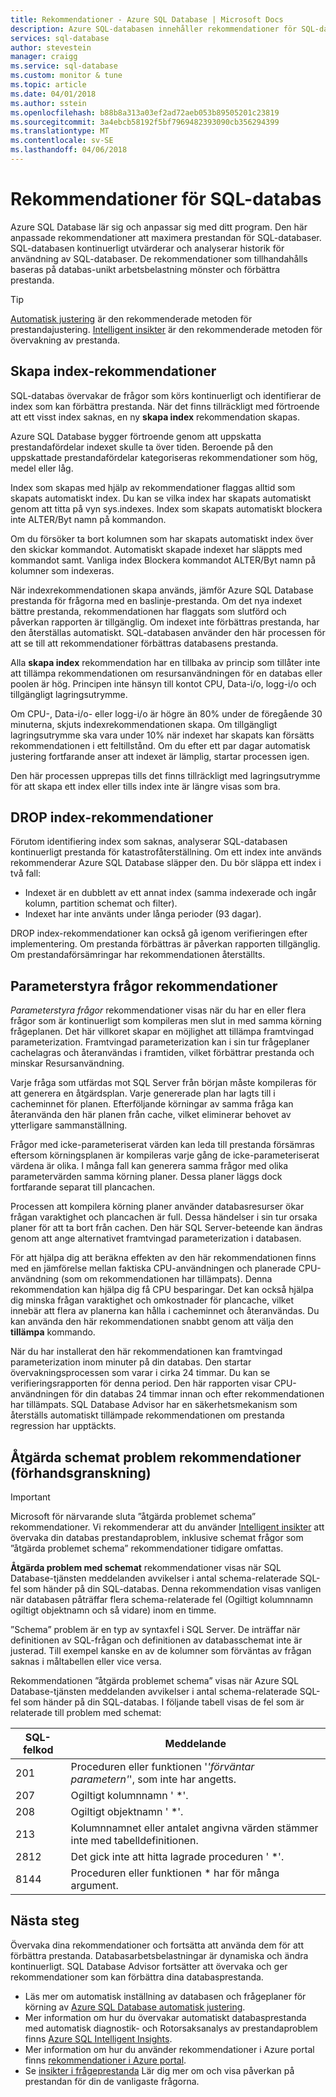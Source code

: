 ```yaml
---
title: Rekommendationer - Azure SQL Database | Microsoft Docs
description: Azure SQL-databasen innehåller rekommendationer för SQL-databaser som kan förbättra aktuella frågeprestanda.
services: sql-database
author: stevestein
manager: craigg
ms.service: sql-database
ms.custom: monitor & tune
ms.topic: article
ms.date: 04/01/2018
ms.author: sstein
ms.openlocfilehash: b88b8a313a03ef2ad72aeb053b89505201c23819
ms.sourcegitcommit: 3a4ebcb58192f5bf7969482393090cb356294399
ms.translationtype: MT
ms.contentlocale: sv-SE
ms.lasthandoff: 04/06/2018
---
```

# <a name="performance-recommendations-for-sql-database"></a>Rekommendationer för SQL-databas

Azure SQL Database lär sig och anpassar sig med ditt program. Den här anpassade rekommendationer att maximera prestandan för SQL-databaser. SQL-databasen kontinuerligt utvärderar och analyserar historik för användning av SQL-databaser. De rekommendationer som tillhandahålls baseras på databas-unikt arbetsbelastning mönster och förbättra prestanda.

> [!TIP]
> [Automatisk justering](sql-database-automatic-tuning.md) är den rekommenderade metoden för prestandajustering. [Intelligent insikter](sql-database-intelligent-insights.md) är den rekommenderade metoden för övervakning av prestanda. 
>

## <a name="create-index-recommendations"></a>Skapa index-rekommendationer
SQL-databas övervakar de frågor som körs kontinuerligt och identifierar de index som kan förbättra prestanda. När det finns tillräckligt med förtroende att ett visst index saknas, en ny **skapa index** rekommendation skapas.

 Azure SQL Database bygger förtroende genom att uppskatta prestandafördelar indexet skulle ta över tiden. Beroende på den uppskattade prestandafördelar kategoriseras rekommendationer som hög, medel eller låg. 

Index som skapas med hjälp av rekommendationer flaggas alltid som skapats automatiskt index. Du kan se vilka index har skapats automatiskt genom att titta på vyn sys.indexes. Index som skapats automatiskt blockera inte ALTER/Byt namn på kommandon. 

Om du försöker ta bort kolumnen som har skapats automatiskt index över den skickar kommandot. Automatiskt skapade indexet har släppts med kommandot samt. Vanliga index Blockera kommandot ALTER/Byt namn på kolumner som indexeras.

När indexrekommendationen skapa används, jämför Azure SQL Database prestanda för frågorna med en baslinje-prestanda. Om det nya indexet bättre prestanda, rekommendationen har flaggats som slutförd och påverkan rapporten är tillgänglig. Om indexet inte förbättras prestanda, har den återställas automatiskt. SQL-databasen använder den här processen för att se till att rekommendationer förbättras databasens prestanda.

Alla **skapa index** rekommendation har en tillbaka av princip som tillåter inte att tillämpa rekommendationen om resursanvändningen för en databas eller poolen är hög. Principen inte hänsyn till kontot CPU, Data-i/o, logg-i/o och tillgängligt lagringsutrymme. 

Om CPU-, Data-i/o- eller logg-i/o är högre än 80% under de föregående 30 minuterna, skjuts indexrekommendationen skapa. Om tillgängligt lagringsutrymme ska vara under 10% när indexet har skapats kan försätts rekommendationen i ett feltillstånd. Om du efter ett par dagar automatisk justering fortfarande anser att indexet är lämplig, startar processen igen. 

Den här processen upprepas tills det finns tillräckligt med lagringsutrymme för att skapa ett index eller tills index inte är längre visas som bra.

## <a name="drop-index-recommendations"></a>DROP index-rekommendationer
Förutom identifiering index som saknas, analyserar SQL-databasen kontinuerligt prestanda för katastrofåterställning. Om ett index inte används rekommenderar Azure SQL Database släpper den. Du bör släppa ett index i två fall:
* Indexet är en dubblett av ett annat index (samma indexerade och ingår kolumn, partition schemat och filter).
* Indexet har inte använts under långa perioder (93 dagar).

DROP index-rekommendationer kan också gå igenom verifieringen efter implementering. Om prestanda förbättras är påverkan rapporten tillgänglig. Om prestandaförsämringar har rekommendationen återställts.


## <a name="parameterize-queries-recommendations"></a>Parameterstyra frågor rekommendationer
*Parameterstyra frågor* rekommendationer visas när du har en eller flera frågor som är kontinuerligt som kompileras men slut in med samma körning frågeplanen. Det här villkoret skapar en möjlighet att tillämpa framtvingad parameterization. Framtvingad parameterization kan i sin tur frågeplaner cachelagras och återanvändas i framtiden, vilket förbättrar prestanda och minskar Resursanvändning. 

Varje fråga som utfärdas mot SQL Server från början måste kompileras för att generera en åtgärdsplan. Varje genererade plan har lagts till i cacheminnet för planen. Efterföljande körningar av samma fråga kan återanvända den här planen från cache, vilket eliminerar behovet av ytterligare sammanställning. 

Frågor med icke-parameteriserat värden kan leda till prestanda försämras eftersom körningsplanen är kompileras varje gång de icke-parameteriserat värdena är olika. I många fall kan generera samma frågor med olika parametervärden samma körning planer. Dessa planer läggs dock fortfarande separat till plancachen. 

Processen att kompilera körning planer använder databasresurser ökar frågan varaktighet och plancachen är full. Dessa händelser i sin tur orsaka planer för att ta bort från cachen. Den här SQL Server-beteende kan ändras genom att ange alternativet framtvingad parameterization i databasen. 

För att hjälpa dig att beräkna effekten av den här rekommendationen finns med en jämförelse mellan faktiska CPU-användningen och planerade CPU-användning (som om rekommendationen har tillämpats). Denna rekommendation kan hjälpa dig få CPU besparingar. Det kan också hjälpa dig minska frågan varaktighet och omkostnader för plancache, vilket innebär att flera av planerna kan hålla i cacheminnet och återanvändas. Du kan använda den här rekommendationen snabbt genom att välja den **tillämpa** kommando. 

När du har installerat den här rekommendationen kan framtvingad parameterization inom minuter på din databas. Den startar övervakningsprocessen som varar i cirka 24 timmar. Du kan se verifieringsrapporten för denna period. Den här rapporten visar CPU-användningen för din databas 24 timmar innan och efter rekommendationen har tillämpats. SQL Database Advisor har en säkerhetsmekanism som återställs automatiskt tillämpade rekommendationen om prestanda regression har upptäckts.

## <a name="fix-schema-issues-recommendations-preview"></a>Åtgärda schemat problem rekommendationer (förhandsgranskning)

> [!IMPORTANT]
> Microsoft för närvarande sluta ”åtgärda problemet schema” rekommendationer. Vi rekommenderar att du använder [Intelligent insikter](sql-database-intelligent-insights.md) att övervaka din databas prestandaproblem, inklusive schemat frågor som ”åtgärda problemet schema” rekommendationer tidigare omfattas.
> 

**Åtgärda problem med schemat** rekommendationer visas när SQL Database-tjänsten meddelanden avvikelser i antal schema-relaterade SQL-fel som händer på din SQL-databas. Denna rekommendation visas vanligen när databasen påträffar flera schema-relaterade fel (Ogiltigt kolumnnamn ogiltigt objektnamn och så vidare) inom en timme.

”Schema” problem är en typ av syntaxfel i SQL Server. De inträffar när definitionen av SQL-frågan och definitionen av databasschemat inte är justerad. Till exempel kanske en av de kolumner som förväntas av frågan saknas i måltabellen eller vice versa. 

Rekommendationen ”åtgärda problemet schema” visas när Azure SQL Database-tjänsten meddelanden avvikelser i antal schema-relaterade SQL-fel som händer på din SQL-databas. I följande tabell visas de fel som är relaterade till problem med schemat:

| SQL-felkod | Meddelande |
| --- | --- |
| 201 |Proceduren eller funktionen '*'förväntar parametern'*', som inte har angetts. |
| 207 |Ogiltigt kolumnnamn ' *'. |
| 208 |Ogiltigt objektnamn ' *'. |
| 213 |Kolumnnamnet eller antalet angivna värden stämmer inte med tabelldefinitionen. |
| 2812 |Det gick inte att hitta lagrade proceduren ' *'. |
| 8144 |Proceduren eller funktionen * har för många argument. |

## <a name="next-steps"></a>Nästa steg
Övervaka dina rekommendationer och fortsätta att använda dem för att förbättra prestanda. Databasarbetsbelastningar är dynamiska och ändra kontinuerligt. SQL Database Advisor fortsätter att övervaka och ger rekommendationer som kan förbättra dina databasprestanda. 

* Läs mer om automatisk inställning av databasen och frågeplaner för körning av [Azure SQL Database automatisk justering](sql-database-automatic-tuning.md).
* Mer information om hur du övervakar automatiskt databasprestanda med automatisk diagnostik- och Rotorsaksanalys av prestandaproblem finns [Azure SQL Intelligent Insights](sql-database-intelligent-insights.md).
*  Mer information om hur du använder rekommendationer i Azure portal finns [rekommendationer i Azure portal](sql-database-advisor-portal.md).
* Se [insikter i frågeprestanda](sql-database-query-performance.md) Lär dig mer om och visa påverkan på prestandan för din de vanligaste frågorna.


